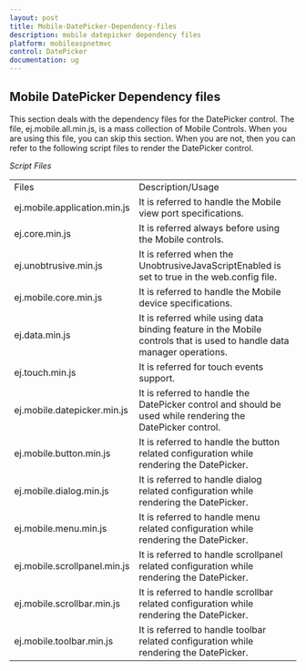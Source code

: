 ```yaml
---
layout: post
title: Mobile-DatePicker-Dependency-files
description: mobile datepicker dependency files
platform: mobileaspnetmvc
control: DatePicker
documentation: ug
---
```


## Mobile DatePicker Dependency files

This section deals with the dependency files for the DatePicker control. The file, ej.mobile.all.min.js, is a mass collection of Mobile Controls. When you are using this file, you can skip this section. When you are not, then you can refer to the following script files to render the DatePicker control.

_Script Files_

<table>
<tr>
<td>
Files</td><td>
Description/Usage</td></tr>
<tr>
<td>
ej.mobile.application.min.js</td><td>
It is referred to handle the Mobile view port specifications.</td></tr>
<tr>
<td>
ej.core.min.js</td><td>
It is referred always before using the Mobile controls.</td></tr>
<tr>
<td>
ej.unobtrusive.min.js</td><td>
It is referred when the UnobtrusiveJavaScriptEnabled is set to true in the web.config file.</td></tr>
<tr>
<td>
ej.mobile.core.min.js</td><td>
It is referred to handle the Mobile device specifications.</td></tr>
<tr>
<td>
ej.data.min.js</td><td>
It is referred while using data binding feature in the Mobile controls that is used to handle data manager operations.</td></tr>
<tr>
<td>
ej.touch.min.js</td><td>
It is referred for touch events support.</td></tr>
<tr>
<td>
ej.mobile.datepicker.min.js</td><td>
It is referred to handle the DatePicker control and should be used while rendering the DatePicker control.</td></tr>
<tr>
<td>
ej.mobile.button.min.js</td><td>
It is referred to handle the button related configuration while rendering the DatePicker.</td></tr>
<tr>
<td>
ej.mobile.dialog.min.js</td><td>
It is referred to handle dialog related configuration while rendering the DatePicker.</td></tr>
<tr>
<td>
ej.mobile.menu.min.js</td><td>
It is referred to handle menu related configuration while rendering the DatePicker.</td></tr>
<tr>
<td>
ej.mobile.scrollpanel.min.js</td><td>
It is referred to handle scrollpanel related configuration while rendering the DatePicker.</td></tr>
<tr>
<td>
ej.mobile.scrollbar.min.js</td><td>
It is referred to handle scrollbar related configuration while rendering the DatePicker.</td></tr>
<tr>
<td>
ej.mobile.toolbar.min.js</td><td>
It is referred to handle toolbar related configuration while rendering the DatePicker.</td></tr>
</table>


